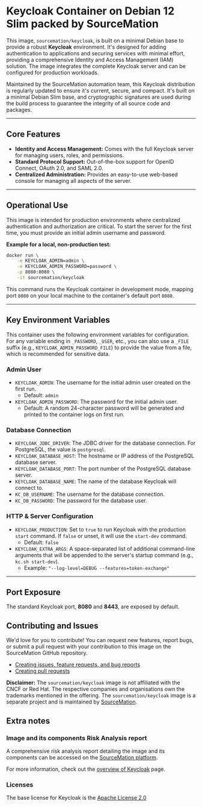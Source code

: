 # Keycloak Container on Debian 12 Slim packed by SourceMation

This image, `sourcemation/keycloak`, is built on a minimal Debian base to provide a robust **Keycloak** environment. It's designed for adding authentication to applications and securing services with minimal effort, providing a comprehensive Identity and Access Management (IAM) solution. The image integrates the complete Keycloak server and can be configured for production workloads.

Maintained by the SourceMation automation team, this Keycloak distribution is regularly updated to ensure it's current, secure, and compact. It's built on a minimal Debian Slim base, and cryptographic signatures are used during the build process to guarantee the integrity of all source code and packages.

-----

## Core Features

  * **Identity and Access Management:** Comes with the full Keycloak server for managing users, roles, and permissions.
  * **Standard Protocol Support:** Out-of-the-box support for OpenID Connect, OAuth 2.0, and SAML 2.0.
 * **Centralized Administration:** Provides an easy-to-use web-based console for managing all aspects of the server.

-----

## Operational Use

This image is intended for production environments where centralized authentication and authorization are critical. To start the server for the first time, you must provide an initial admin username and password.

**Example for a local, non-production test:**

```bash
docker run \
    -e KEYCLOAK_ADMIN=admin \
    -e KEYCLOAK_ADMIN_PASSWORD=password \
    -p 8080:8080 \
    -it sourcemation/keycloak
```

This command runs the Keycloak container in development mode, mapping port `8080` on your local machine to the container's default port `8080`.

-----

## Key Environment Variables

This container uses the following environment variables for configuration. For any variable ending in `_PASSWORD`, `_USER`, etc., you can also use a `_FILE` suffix (e.g., `KEYCLOAK_ADMIN_PASSWORD_FILE`) to provide the value from a file, which is recommended for sensitive data.

### Admin User
* `KEYCLOAK_ADMIN`: The username for the initial admin user created on the first run.
    * Default: `admin`
* `KEYCLOAK_ADMIN_PASSWORD`: The password for the initial admin user.
    * Default: A random 24-character password will be generated and printed to the container logs on first run.

### Database Connection
* `KEYCLOAK_JDBC_DRIVER`: The JDBC driver for the database connection. For PostgreSQL, the value is `postgresql`.
* `KEYCLOAK_DATABASE_HOST`: The hostname or IP address of the PostgreSQL database server.
* `KEYCLOAK_DATABASE_PORT`: The port number of the PostgreSQL database server.
* `KEYCLOAK_DATABASE_NAME`: The name of the database Keycloak will connect to.
* `KC_DB_USERNAME`: The username for the database connection.
* `KC_DB_PASSWORD`: The password for the database user.

### HTTP & Server Configuration
* `KEYCLOAK_PRODUCTION`: Set to `true` to run Keycloak with the production `start` command. If `false` or unset, it will use the `start-dev` command.
    * Default: `false`
* `KEYCLOAK_EXTRA_ARGS`: A space-separated list of additional command-line arguments that will be appended to the server's startup command (e.g., `kc.sh start-dev`).
    * Example: `"--log-level=DEBUG --features=token-exchange"`

-----

## Port Exposure
The standard Keycloak port, **8080** and **8443**, are exposed by default.


## Contributing and Issues

We'd love for you to contribute! You can request new features, report bugs, or
submit a pull request with your contribution to this image on the SourceMation
GitHub repository.

- [Creating issues, feature requests, and bug reports](https://github.com/SourceMation/images/issues/new/choose)
- [Creating pull requests](https://github.com/SourceMation/images/compare)

**Disclaimer:** The `sourcemation/keycloak` image is not affiliated with the CNCF or Red Hat. The respective companies and
organisations own the trademarks mentioned in the offering. The `sourcemation/keycloak` image is a separate project and is maintained by [SourceMation](https://sourcemation.com).

## Extra notes
### Image and its components Risk Analysis report

A comprehensive risk analysis report detailing the image and its components can
be accessed on the [SourceMation platform](https://www.sourcemation.com/).

For more information, check out the [overview of Keycloak](https://www.keycloak.org/documentation) page.

### Licenses

The base license for Keycloak is the
[Apache License 2.0](https://www.apache.org/licenses/LICENSE-2.0)